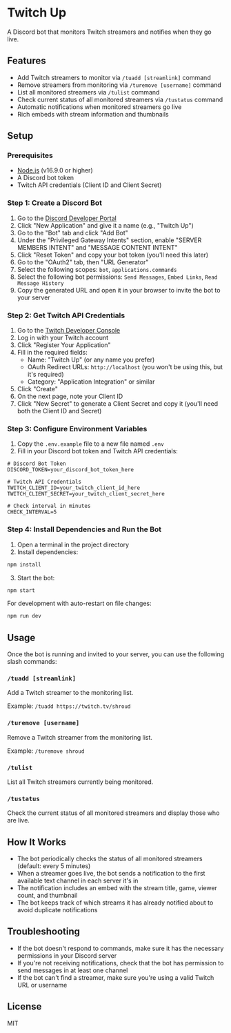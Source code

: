 # Twitch Up

A Discord bot that monitors Twitch streamers and notifies when they go live.

## Features

- Add Twitch streamers to monitor via `/tuadd [streamlink]` command
- Remove streamers from monitoring via `/turemove [username]` command
- List all monitored streamers via `/tulist` command
- Check current status of all monitored streamers via `/tustatus` command
- Automatic notifications when monitored streamers go live
- Rich embeds with stream information and thumbnails

## Setup

### Prerequisites

- [Node.js](https://nodejs.org/) (v16.9.0 or higher)
- A Discord bot token
- Twitch API credentials (Client ID and Client Secret)

### Step 1: Create a Discord Bot

1. Go to the [Discord Developer Portal](https://discord.com/developers/applications)
2. Click "New Application" and give it a name (e.g., "Twitch Up")
3. Go to the "Bot" tab and click "Add Bot"
4. Under the "Privileged Gateway Intents" section, enable "SERVER MEMBERS INTENT" and "MESSAGE CONTENT INTENT"
5. Click "Reset Token" and copy your bot token (you'll need this later)
6. Go to the "OAuth2" tab, then "URL Generator"
7. Select the following scopes: `bot`, `applications.commands`
8. Select the following bot permissions: `Send Messages`, `Embed Links`, `Read Message History`
9. Copy the generated URL and open it in your browser to invite the bot to your server

### Step 2: Get Twitch API Credentials

1. Go to the [Twitch Developer Console](https://dev.twitch.tv/console)
2. Log in with your Twitch account
3. Click "Register Your Application"
4. Fill in the required fields:
   - Name: "Twitch Up" (or any name you prefer)
   - OAuth Redirect URLs: `http://localhost` (you won't be using this, but it's required)
   - Category: "Application Integration" or similar
5. Click "Create"
6. On the next page, note your Client ID
7. Click "New Secret" to generate a Client Secret and copy it (you'll need both the Client ID and Secret)

### Step 3: Configure Environment Variables

1. Copy the `.env.example` file to a new file named `.env`
2. Fill in your Discord bot token and Twitch API credentials:

```
# Discord Bot Token
DISCORD_TOKEN=your_discord_bot_token_here

# Twitch API Credentials
TWITCH_CLIENT_ID=your_twitch_client_id_here
TWITCH_CLIENT_SECRET=your_twitch_client_secret_here

# Check interval in minutes
CHECK_INTERVAL=5
```

### Step 4: Install Dependencies and Run the Bot

1. Open a terminal in the project directory
2. Install dependencies:

```bash
npm install
```

3. Start the bot:

```bash
npm start
```

For development with auto-restart on file changes:

```bash
npm run dev
```

## Usage

Once the bot is running and invited to your server, you can use the following slash commands:

### `/tuadd [streamlink]`

Add a Twitch streamer to the monitoring list.

Example: `/tuadd https://twitch.tv/shroud`

### `/turemove [username]`

Remove a Twitch streamer from the monitoring list.

Example: `/turemove shroud`

### `/tulist`

List all Twitch streamers currently being monitored.

### `/tustatus`

Check the current status of all monitored streamers and display those who are live.

## How It Works

- The bot periodically checks the status of all monitored streamers (default: every 5 minutes)
- When a streamer goes live, the bot sends a notification to the first available text channel in each server it's in
- The notification includes an embed with the stream title, game, viewer count, and thumbnail
- The bot keeps track of which streams it has already notified about to avoid duplicate notifications

## Troubleshooting

- If the bot doesn't respond to commands, make sure it has the necessary permissions in your Discord server
- If you're not receiving notifications, check that the bot has permission to send messages in at least one channel
- If the bot can't find a streamer, make sure you're using a valid Twitch URL or username

## License

MIT
